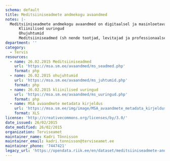 ```yaml
---
schema: default
title: Meditsiiniseadmete andmekogu avaandmed
notes: |-
  Meditsiiniseadmete andmekogu avaandmed on digitaalsel ja masinloetaval kujul kättesaadavad vastavalt Avaliku teabe seaduse § 28 lg1 p30 ja § 29 lg4. MSA komplekti kuuluvad järgmised andmekomplektid:
      Kliinilised uuringud
      Ohujuhtumid
      Meditsiiniseadmed (sh nende tootjad, levitajad ja professionaalsed kasutajad)
department: ''
category:
  - Tervis
resources:
  - name: 26.02.2015 Meditsiiniseadmed
    url: 'https://msa.sm.ee/avaandmed/ms_seadmed.php'
    format: php
  - name: 26.02.2015 ohujuhtumid
    url: 'https://msa.sm.ee/avaandmed/ms_juhtumid.php'
    format: php
  - name: 26.02.2015 kliinilised uuringud
    url: 'https://msa.sm.ee/avaandmed/ms_uuringud.php'
    format: php
  - name: MSA avaandmete metadata kirjeldus
    url: 'https://msa.sm.ee/img/image/MSA_avaandmete_metadata_kirjeldus.xls'
    format: XLS
license: 'http://creativecommons.org/licenses/by/3.0/'
date_issued: 26/02/2015
date_modified: 26/02/2015
organization: Terviseamet
maintainer_name: Kadri Tõnnisson
maintainer_email: kadri.tonnisson@terviseamet.ee
maintainer_phone: '7447421'
legacy_url: 'https://opendata.riik.ee/en/dataset/meditsiiniseadmete-andmekogu-avaandmed'
---
```

